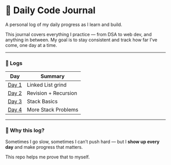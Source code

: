 # 🧠 Daily Code Journal

A personal log of my daily progress as I learn and build.

This journal covers everything I practice — from DSA to web dev, and anything in between. My goal is to stay consistent and track how far I've come, one day at a time.

---

### 📅 Logs

| Day | Summary |
|-----|---------|
| [Day 1](log.md#day-1---june-9-2025) | Linked List grind |
| [Day 2](log.md#day-2---june-10-2025) | Revision + Recursion |
| [Day 3](log.md#day-3---june-11-2025) | Stack Basics |
| [Day 4](log.md#day-4---june-12-2025) | More Stack Problems |

---

### 📌 Why this log?

Sometimes I go slow, sometimes I can’t push hard — but I **show up every day** and make progress that matters.

This repo helps me prove that to myself.
